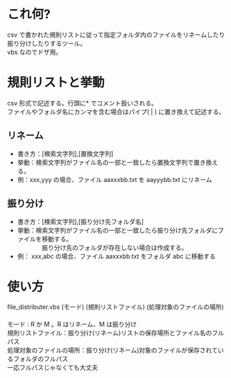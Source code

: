 # これ何?
csv で書かれた規則リストに従って指定フォルダ内のファイルをリネームしたり振り分けしたりするツール。  
vbs なのでドザ用。

# 規則リストと挙動
csv 形式で記述する。行頭に* でコメント扱いされる。  
ファイルやフォルダ名にカンマを含む場合はパイプ( | ) に置き換えて記述する。

## リネーム
* 書き方：[検索文字列],[置換文字列]  
* 挙動：検索文字列がファイル名の一部と一致したら置換文字列で置き換える。
* 例：xxx,yyy の場合、ファイル aaxxxbb.txt を aayyybb.txt にリネーム 

## 振り分け
* 書き方：[検索文字列],[振り分け先フォルダ名]  
* 挙動：検索文字列がファイル名の一部と一致したら振り分け先フォルダにファイルを移動する。  
　　　　振り分け先のフォルダが存在しない場合は作成する。
* 例： xxx,abc の場合、ファイル aaxxxbb.txt をフォルダ abc に移動する

# 使い方  
file_distributer.vbs (モード) (規則リストファイル) (処理対象のファイルの場所)  
　  
モード : R か M 。R はリネーム、M は振り分け  
規則リストファイル：振り分け(リネーム)リストの保存場所とファイル名のフルパス  
処理対象のファイルの場所：振り分け(リネーム)対象のファイルが保存されているフォルダのフルパス
　  
一応フルパスじゃなくても大丈夫
